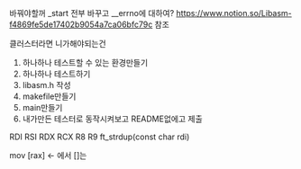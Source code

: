 바꿔야할꺼 _start 전부 바꾸고
__errno에 대하여?
https://www.notion.so/Libasm-f4869fe5de17402b9054a7ca06bfc79c 참조


클러스터라면 니가해야되는건

1. 하나하나 테스트할 수 있는 환경만들기
2. 하나하나 테스트하기
3. libasm.h 작성
4. makefile만들기
5. main만들기
6. 내가만든 테스터로 동작시켜보고 README없에고 제출

RDI RSI RDX RCX R8 R9
ft_strdup(const char rdi)

mov [rax] <- 에서 []는 
